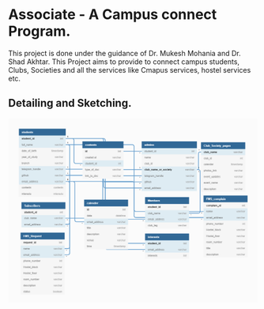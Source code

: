 # Associate - A Campus connect Program.

This project is done under the guidance of Dr. Mukesh Mohania and Dr. Shad Akhtar. 
This Project aims to provide to connect campus students, Clubs, Societies and all the services like Cmapus services, hostel services etc.

## Detailing and Sketching.
![SCHEMA](https://github.com/ujjwalll/associate/blob/master/schema.png)

